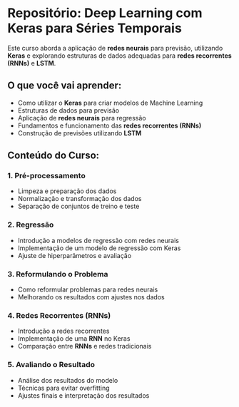 # Repositório: Deep Learning com Keras para Séries Temporais

Este curso aborda a aplicação de **redes neurais** para previsão, utilizando **Keras** e explorando estruturas de dados adequadas para **redes recorrentes (RNNs)** e **LSTM**.

## O que você vai aprender:

- Como utilizar o **Keras** para criar modelos de Machine Learning
- Estruturas de dados para previsão
- Aplicação de **redes neurais** para regressão
- Fundamentos e funcionamento das **redes recorrentes (RNNs)**
- Construção de previsões utilizando **LSTM**

## Conteúdo do Curso:

### 1. Pré-processamento

- Limpeza e preparação dos dados
- Normalização e transformação dos dados
- Separação de conjuntos de treino e teste

### 2. Regressão

- Introdução a modelos de regressão com redes neurais
- Implementação de um modelo de regressão com Keras
- Ajuste de hiperparâmetros e avaliação

### 3. Reformulando o Problema

- Como reformular problemas para redes neurais
- Melhorando os resultados com ajustes nos dados

### 4. Redes Recorrentes (RNNs)

- Introdução a redes recorrentes
- Implementação de uma **RNN** no Keras
- Comparação entre **RNNs** e redes tradicionais

### 5. Avaliando o Resultado

- Análise dos resultados do modelo
- Técnicas para evitar overfitting
- Ajustes finais e interpretação dos resultados
